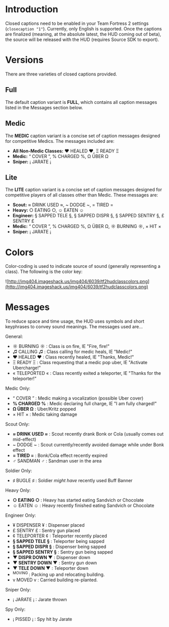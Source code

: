 # Introduction #
Closed captions need to be enabled in your Team Fortress 2 settings (`closecaption "1"`). Currently, only English is supported. Once the captions are finalized (meaning, at the absolute latest, the HUD coming out of beta), the source will be released with the HUD (requires Source SDK to export).

# Versions #

There are three varieties of closed captions provided.

## Full ##

The default caption variant is **FULL**, which contains all caption messages listed in the Messages section below.

## Medic ##
The **MEDIC** caption variant is a concise set of caption messages designed for competitive Medics. The messages included are:
  * **All Non-Medic Classes:** ♥ HEALED ♥, Ξ READY Ξ
  * **Medic:** “ COVER ”, % CHARGED %, Ω ÜBER Ω
  * **Sniper:** ¡ JARATE ¡

## Lite ##
The **LITE** caption variant is a concise set of caption messages designed for competitive players of all classes other than Medic. These messages are:
  * **Scout:** ≈ DRINK USED ≈, ~ DODGE ~, = TIRED =
  * **Heavy:** ○ EATING ○, ☺ EATEN ☺
  * **Engineer:** § SAPPED TELE §, § SAPPED DISPR §, § SAPPED SENTRY §, £ SENTRY £
  * **Medic:** “ COVER ”, % CHARGED %, Ω ÜBER Ω, ☼ BURNING ☼, × HIT ×
  * **Sniper:** ¡ JARATE ¡

# Colors #
Color-coding is used to indicate source of sound (generally representing a class). The following is the color key:

![http://img404.imageshack.us/img404/6039/tf2hudclasscolors.png](http://img404.imageshack.us/img404/6039/tf2hudclasscolors.png)

# Messages #
To reduce space and time usage, the HUD uses symbols and short keyphrases to convey sound meanings. The messages used are...

General:
  * ☼ BURNING ☼ : Class is on fire, IE "Fire, fire!"
  * ♫ CALLING ♫ : Class calling for medic heals, IE "Medic!"
  * ♥ HEALED ♥ : Class recently healed, IE "Thanks, Medic!"
  * Ξ READY Ξ : Class requesting that a medic pop uber, IE "Activate Ubercharge!"
  * « TELEPORTED « : Class recently exited a teleporter, IE "Thanks for the teleporter!"

Medic Only:
  * “ COVER ” : Medic making a vocalization (possible Uber cover)
  * **% CHARGED %** : Medic declaring full charge, IE "I am fully charged!"
  * **Ω ÜBER Ω** : Uber/Kritz popped
  * × HIT × : Medic taking damage

Scout Only:
  * **≈ DRINK USED ≈** : Scout recently drank Bonk or Cola (usually comes out mid-effect)
  * ~ DODGE ~ : Scout currently/recently avoided damage while under Bonk effect
  * **= TIRED =** : Bonk/Cola effect recently expired
  * ♂ SANDMAN ♂ : Sandman user in the area

Soldier Only:
  * ♯ BUGLE ♯ : Soldier _might have_ recently used Buff Banner

Heavy Only:
  * **○ EATING ○** : Heavy has started eating Sandvich or Chocolate
  * ☺ EATEN ☺ : Heavy recently finished eating Sandvich or Chocolate

Engineer Only:
  * ¥ DISPENSER ¥ : Dispenser placed
  * £ SENTRY £ : Sentry gun placed
  * ¢ TELEPORTER ¢ : Teleporter recently placed
  * **§ SAPPED TELE §** : Teleporter being sapped
  * **§ SAPPED DISPR §** : Dispenser being sapped
  * **§ SAPPED SENTRY §** : Sentry gun being sapped
  * **▼ DISPR DOWN ▼** : Dispenser down
  * **▼ SENTRY DOWN ▼** : Sentry gun down
  * **▼ TELE DOWN ▼** : Teleporter down
  * <sup> MOVING </sup> : Packing up and relocating building.
  * v MOVED v : Carried building re-planted.

Sniper Only:
  * ¡ JARATE ¡ : Jarate thrown

Spy Only:
  * ¡ PISSED ¡ : Spy hit by Jarate